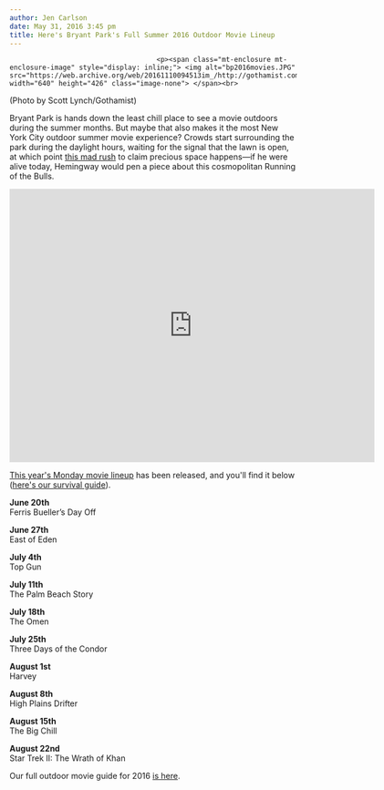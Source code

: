 ```yaml
---
author: Jen Carlson
date: May 31, 2016 3:45 pm
title: Here's Bryant Park's Full Summer 2016 Outdoor Movie Lineup
---
```


	
										<p><span class="mt-enclosure mt-enclosure-image" style="display: inline;"> <img alt="bp2016movies.JPG" src="https://web.archive.org/web/20161110094513im_/http://gothamist.com/attachments/arts_jen/bp2016movies.JPG" width="640" height="426" class="image-none"> </span><br>
<span class="photo_caption">(Photo by Scott Lynch/Gothamist)</span></p>

<p>Bryant Park is hands down the least chill place to see a movie outdoors during the summer months. But maybe that also makes it the most New York City outdoor summer movie experience? Crowds start surrounding the park during the daylight hours, waiting for the signal that the lawn is open, at which point <a href="https://web.archive.org/web/20161110094513/http://gothamist.com/2015/06/23/watch_the_bryant_park_movie_lawn_ru.php">this mad rush</a> to claim precious space happens&#x2014;if he were alive today, Hemingway would pen a piece about this cosmopolitan Running of the Bulls.  </p>

<p><iframe width="640" height="480" src="https://web.archive.org/web/20161110094513if_/https://www.youtube.com/embed/RGD8qq5cwzA" frameborder="0" allowfullscreen></iframe></p>

<p><a href="https://web.archive.org/web/20161110094513/http://www.bryantpark.org/plan-your-visit/filmfestival.html">This year&apos;s Monday movie lineup</a> has been released, and you&apos;ll find it below (<a href="https://web.archive.org/web/20161110094513/http://gothamist.com/2015/06/23/how_to_watch_a_movie.php">here&apos;s our survival guide</a>).</p>

<p><strong>June 20th</strong><br>
Ferris Bueller&#x2019;s Day Off</p>

<p><strong>June 27th</strong><br>
East of Eden</p>

<p><strong>July 4th</strong><br>
Top Gun</p>

<p><strong>July 11th</strong><br>
The Palm Beach Story</p>

<p><strong>July 18th</strong><br>
The Omen</p>

<p><strong>July 25th</strong><br>
Three Days of the Condor</p>

<p><strong>August 1st</strong><br>
Harvey</p>

<p><strong>August 8th</strong><br>
High Plains Drifter</p>

<p><strong>August 15th</strong><br>
The Big Chill</p>

<p><strong>August 22nd</strong><br>
Star Trek II: The Wrath of Khan</p>

<p>Our full outdoor movie guide for 2016 <a href="https://web.archive.org/web/20161110094513/http://gothamist.com/2016/04/29/free_outdoor_movie_guide_2016.php">is here</a>.</p>					
										
									
				